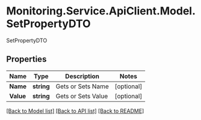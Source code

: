 # Monitoring.Service.ApiClient.Model.SetPropertyDTO
SetPropertyDTO

## Properties

Name | Type | Description | Notes
------------ | ------------- | ------------- | -------------
**Name** | **string** | Gets or Sets Name | [optional] 
**Value** | **string** | Gets or Sets Value | [optional] 

[[Back to Model list]](../README.md#documentation-for-models) [[Back to API list]](../README.md#documentation-for-api-endpoints) [[Back to README]](../README.md)

